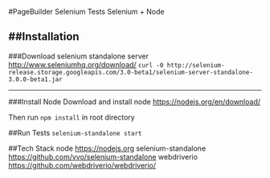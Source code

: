 #PageBuilder Selenium Tests
Selenium + Node

##Installation
-------------
###Download selenium standalone server
http://www.seleniumhq.org/download/
 `curl -0 http://selenium-release.storage.googleapis.com/3.0-beta1/selenium-server-standalone-3.0.0-beta1.jar`

----------
###Install Node
Download and install node
https://nodejs.org/en/download/

Then run `npm install` in root directory

##Run Tests
`selenium-standalone start`

##Tech Stack
node <https://nodejs.org>
selenium-standalone <https://github.com/vvo/selenium-standalone>
webdriverio <https://github.com/webdriverio/webdriverio/>
